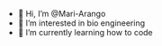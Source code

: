- 👋 Hi, I’m @Mari-Arango
- 👀 I’m interested in bio engineering
- 🌱 I’m currently learning how to code


<!---
Mari-Arango/Mari-Arango is a ✨ special ✨ repository because its `README.md` (this file) appears on your GitHub profile.
You can click the Preview link to take a look at your changes.
--->
